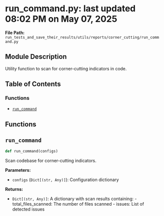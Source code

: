 # run_command.py: last updated 08:02 PM on May 07, 2025

**File Path:** `run_tests_and_save_their_results/utils/reports/corner_cutting/run_command.py`

## Module Description

Utility function to scan for corner-cutting indicators in code.

## Table of Contents

### Functions

- [`run_command`](#run_command)

## Functions

## `run_command`

```python
def run_command(configs)
```

Scan codebase for corner-cutting indicators.

**Parameters:**

- `configs` (`Dict[(str, Any)]`): Configuration dictionary

**Returns:**

- `Dict[(str, Any)]`: A dictionary with scan results containing:
        - total_files_scanned: The number of files scanned
        - issues: List of detected issues
